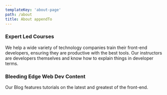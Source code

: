 ```yaml
---
templateKey: 'about-page'
path: /about
title: About appendTo 
---
```

### Expert Led Courses
We help a wide variety of technology companies train their front-end developers, ensuring they are productive with the best tools. Our instructors are developers themselves and know how to explain things in developer terms.

### Bleeding Edge Web Dev Content
Our Blog features tutorials on the latest and greatest of the front-end.
